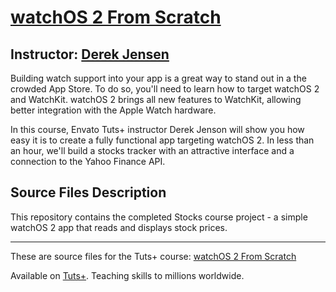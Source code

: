 # [watchOS 2 From Scratch][published url]
## Instructor: [Derek Jensen][instructor url]


Building watch support into your app is a great way to stand out in a the crowded App Store. To do so, you'll need to learn how to target watchOS 2 and WatchKit. watchOS 2 brings all new features to WatchKit, allowing better integration with the Apple Watch hardware. 

In this course, Envato Tuts+ instructor Derek Jenson will show you how easy it is to create a fully functional app targeting watchOS 2. In less than an hour, we'll build a stocks tracker with an attractive interface and a connection to the Yahoo Finance API.


## Source Files Description


This repository contains the completed Stocks course project - a simple watchOS 2 app that reads and displays stock prices.

------

These are source files for the Tuts+ course: [watchOS 2 From Scratch][published url]

Available on [Tuts+](https://tutsplus.com). Teaching skills to millions worldwide.

[published url]: https://code.tutsplus.com/courses/watchos-2-from-scratch
[instructor url]: https://tutsplus.com/authors/derek-jensen
